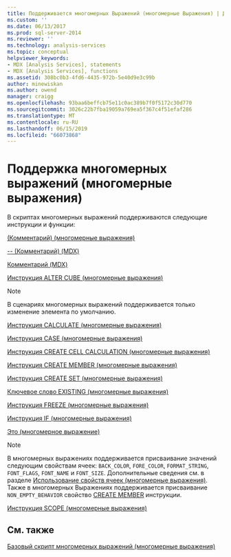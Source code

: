 ```yaml
---
title: Поддерживается многомерных Выражений (многомерные Выражения) | Документация Майкрософт
ms.custom: ''
ms.date: 06/13/2017
ms.prod: sql-server-2014
ms.reviewer: ''
ms.technology: analysis-services
ms.topic: conceptual
helpviewer_keywords:
- MDX [Analysis Services], statements
- MDX [Analysis Services], functions
ms.assetid: 308bc0b3-4fd6-4435-972b-5e40d9e3c99b
author: minewiskan
ms.author: owend
manager: craigg
ms.openlocfilehash: 93baa6beffcb75e11c0ac389b7f0f5172c30d770
ms.sourcegitcommit: 3026c22b7fba19059a769ea5f367c4f51efaf286
ms.translationtype: MT
ms.contentlocale: ru-RU
ms.lasthandoff: 06/15/2019
ms.locfileid: "66073868"
---
```

# <a name="supported-mdx-mdx"></a>Поддержка многомерных выражений (многомерные выражения)
  В скриптах многомерных выражений поддерживаются следующие инструкции и функции:  
  
 [(Комментарий) (многомерные выражения)](/sql/mdx/comment-mdx)  
  
 [-- (Комментарий) (MDX)](/sql/mdx/comment-mdx)  
  
 [Комментарий (MDX)](/sql/mdx/comment-mdx)  
  
 [Инструкция ALTER CUBE (многомерные выражения)](/sql/mdx/mdx-data-definition-alter-cube)  
  
> [!NOTE]  
>  В сценариях многомерных выражений поддерживается только изменение элемента по умолчанию.  
  
 [Инструкция CALCULATE (многомерные выражения)](/sql/mdx/mdx-scripting-calculate)  
  
 [Инструкция CASE (многомерные выражения)](/sql/mdx/case-statement-mdx)  
  
 [Инструкция CREATE CELL CALCULATION (многомерные выражения)](/sql/mdx/mdx-data-definition-create-cell-calculation)  
  
 [Инструкция CREATE MEMBER (многомерные выражения)](/sql/mdx/mdx-data-definition-create-member)  
  
 [Инструкция CREATE SET (многомерные выражения)](/sql/mdx/mdx-data-definition-create-set)  
  
 [Ключевое слово EXISTING (многомерные выражения)](mdx-query-existing-keyword.md)  
  
 [Инструкция FREEZE (многомерные выражения)](/sql/mdx/mdx-scripting-freeze)  
  
 [Инструкция IF (многомерные выражения)](/sql/mdx/mdx-scripting-if)  
  
 [Это (многомерное выражение)](/sql/mdx/this-mdx)  
  
> [!NOTE]  
>  В многомерных выражениях поддерживается присваивание значений следующим свойствам ячеек: `BACK_COLOR`, `FORE_COLOR`, `FORMAT_STRING`, `FONT_FLAGS`, `FONT_NAME` и `FONT_SIZE`. Дополнительные сведения см. в разделе [Использование свойств ячеек (многомерные выражения)](mdx-cell-properties-using-cell-properties.md). Также в многомерных Выражениях поддерживается присваивание `NON_EMPTY_BEHAVIOR` свойство [CREATE MEMBER](/sql/mdx/mdx-data-definition-create-member) инструкции.  
  
 [Инструкция SCOPE (многомерные выражения)](/sql/mdx/mdx-scripting-scope)  
  
## <a name="see-also"></a>См. также  
 [Базовый скрипт многомерных выражений (многомерные выражения)](the-basic-mdx-script-mdx.md)  
  
  
